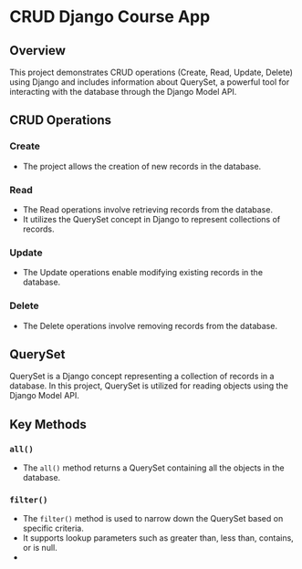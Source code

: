 # CRUD Django Course App

## Overview

This project demonstrates CRUD operations (Create, Read, Update, Delete) using Django and includes information about QuerySet, a powerful tool for interacting with the database through the Django Model API.

## CRUD Operations

### Create
- The project allows the creation of new records in the database.

### Read
- The Read operations involve retrieving records from the database.
- It utilizes the QuerySet concept in Django to represent collections of records.

### Update
- The Update operations enable modifying existing records in the database.

### Delete
- The Delete operations involve removing records from the database.

## QuerySet

QuerySet is a Django concept representing a collection of records in a database. In this project, QuerySet is utilized for reading objects using the Django Model API.

## Key Methods

### `all()`
- The `all()` method returns a QuerySet containing all the objects in the database.

### `filter()`
- The `filter()` method is used to narrow down the QuerySet based on specific criteria.
- It supports lookup parameters such as greater than, less than, contains, or is null.
- 
